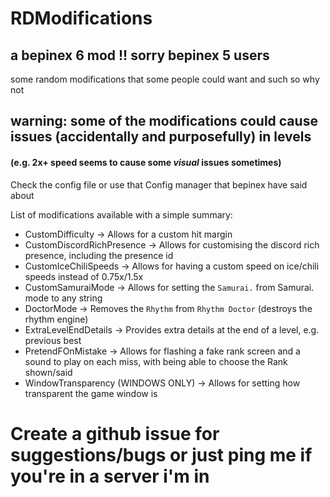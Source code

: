 # RDModifications

## a bepinex 6 mod !! sorry bepinex 5 users

some random modifications that some people could want and such so why not

## warning: some of the modifications could cause issues (accidentally and purposefully) in levels
#### (e.g. 2x+ speed seems to cause some ***visual*** issues sometimes)<br>

Check the config file or use that Config manager that bepinex have said about

List of modifications available with a simple summary:

- CustomDifficulty -> Allows for a custom hit margin
- CustomDiscordRichPresence -> Allows for customising the discord rich presence, including the presence id
- CustomIceChiliSpeeds -> Allows for having a custom speed on ice/chili speeds instead of 0.75x/1.5x
- CustomSamuraiMode -> Allows for setting the `Samurai.` from Samurai. mode to any string
- DoctorMode -> Removes the `Rhythm` from `Rhythm Doctor` (destroys the rhythm engine)
- ExtraLevelEndDetails -> Provides extra details at the end of a level, e.g. previous best
- PretendFOnMistake -> Allows for flashing a fake rank screen and a sound to play on each miss, with being able to choose the Rank shown/said
- WindowTransparency (WINDOWS ONLY) -> Allows for setting how transparent the game window is

# Create a github issue for suggestions/bugs or just ping me if you're in a server i'm in
